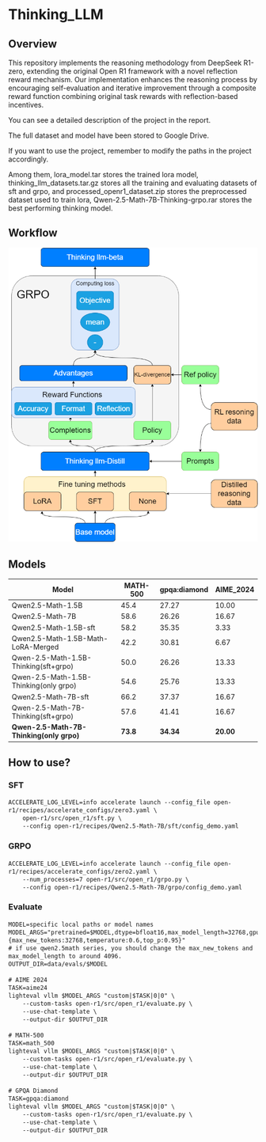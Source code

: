 # Thinking_LLM

## Overview
This repository implements the reasoning methodology from DeepSeek R1-zero, extending the original Open R1 framework with a novel reflection reward mechanism. Our implementation enhances the reasoning process by encouraging self-evaluation and iterative improvement through a composite reward function combining original task rewards with reflection-based incentives.

You can see a detailed description of the project in the report.

The full dataset and model have been stored to Google Drive.

[Google Drive]: https://drive.google.com/drive/folders/1DhyPW_p0xG4Qv342BuWSqmu84pEXKtTQ?usp=sharing

If you want to use the project, remember to modify the paths in the project accordingly.

Among them, lora_model.tar stores the trained lora model, thinking_llm_datasets.tar.gz stores all the training and evaluating datasets of sft and grpo, and processed_openr1_dataset.zip stores the preprocessed dataset used to train lora, Qwen-2.5-Math-7B-Thinking-grpo.rar stores the best performing thinking model.

## Workflow

![image-20250310151431478](README.assets/image-20250310151431478.png)

## Models
| Model                                    | MATH-500 | gpqa:diamond | AIME_2024 |
| ---------------------------------------- | -------- | ------------ | --------- |
| Qwen2.5-Math-1.5B                        | 45.4     | 27.27        | 10.00     |
| Qwen2.5-Math-7B                          | 58.6     | 26.26        | 16.67     |
| Qwen2.5-Math-1.5B-sft                    | 58.2     | 35.35        | 3.33      |
| Qwen2.5-Math-1.5B-Math-LoRA-Merged       | 42.2     | 30.81        | 6.67      |
| Qwen-2.5-Math-1.5B-Thinking(sft+grpo)    | 50.0     | 26.26        | 13.33     |
| Qwen-2.5-Math-1.5B-Thinking(only grpo)   | 54.6     | 25.76        | 13.33     |
| Qwen2.5-Math-7B-sft                      | 66.2     | 37.37        | 16.67     |
| Qwen-2.5-Math-7B-Thinking(sft+grpo)      | 57.6     | 41.41        | 16.67     |
| **Qwen-2.5-Math-7B-Thinking(only grpo)** | **73.8** | **34.34**    | **20.00** |

## How to use?

### SFT

```
ACCELERATE_LOG_LEVEL=info accelerate launch --config_file open-r1/recipes/accelerate_configs/zero3.yaml \
    open-r1/src/open_r1/sft.py \
    --config open-r1/recipes/Qwen2.5-Math-7B/sft/config_demo.yaml
```

### GRPO

```
ACCELERATE_LOG_LEVEL=info accelerate launch --config_file open-r1/recipes/accelerate_configs/zero2.yaml \
    --num_processes=7 open-r1/src/open_r1/grpo.py \
    --config open-r1/recipes/Qwen2.5-Math-7B/grpo/config_demo.yaml
```

### Evaluate

```
MODEL=specific local paths or model names
MODEL_ARGS="pretrained=$MODEL,dtype=bfloat16,max_model_length=32768,gpu_memory_utilization=0.8,generation_parameters={max_new_tokens:32768,temperature:0.6,top_p:0.95}"  
# if use qwen2.5math series, you should change the max_new_tokens and max_model_length to around 4096.
OUTPUT_DIR=data/evals/$MODEL

# AIME 2024
TASK=aime24
lighteval vllm $MODEL_ARGS "custom|$TASK|0|0" \
    --custom-tasks open-r1/src/open_r1/evaluate.py \
    --use-chat-template \
    --output-dir $OUTPUT_DIR

# MATH-500
TASK=math_500
lighteval vllm $MODEL_ARGS "custom|$TASK|0|0" \
    --custom-tasks open-r1/src/open_r1/evaluate.py \
    --use-chat-template \
    --output-dir $OUTPUT_DIR

# GPQA Diamond
TASK=gpqa:diamond
lighteval vllm $MODEL_ARGS "custom|$TASK|0|0" \
    --custom-tasks open-r1/src/open_r1/evaluate.py \
    --use-chat-template \
    --output-dir $OUTPUT_DIR

```

